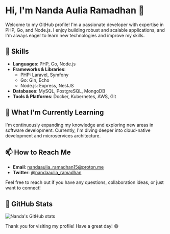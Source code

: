 # Hi, I'm Nanda Aulia Ramadhan 👋

Welcome to my GitHub profile! I'm a passionate developer with expertise in PHP, Go, and Node.js. I enjoy building robust and scalable applications, and I'm always eager to learn new technologies and improve my skills.

## 🚀 Skills

- **Languages**: PHP, Go, Node.js
- **Frameworks & Libraries**:
  - PHP: Laravel, Symfony
  - Go: Gin, Echo
  - Node.js: Express, NestJS
- **Databases**: MySQL, PostgreSQL, MongoDB
- **Tools & Platforms**: Docker, Kubernetes, AWS, Git

## 🌱 What I'm Currently Learning

I'm continuously expanding my knowledge and exploring new areas in software development. Currently, I'm diving deeper into cloud-native development and microservices architecture.


## 📫 How to Reach Me

- **Email**: [nandaaulia_ramadhan15@proton.me](mailto:nandaaulia_ramadhan15@proton.me)
- **Twitter**: [@nandaaulia_ramadhan](https://twitter.com/nandaaulia_ramadhan)

Feel free to reach out if you have any questions, collaboration ideas, or just want to connect!

## 🌟 GitHub Stats

![Nanda's GitHub stats](https://github-readme-stats.vercel.app/api?username=nandaauliaramadhannn&show_icons=true&theme=radical)



Thank you for visiting my profile! Have a great day! 😄
